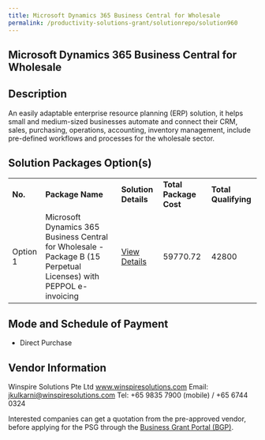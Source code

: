 ```yaml
---
title: Microsoft Dynamics 365 Business Central for Wholesale
permalink: /productivity-solutions-grant/solutionrepo/solution960
---
```


## Microsoft Dynamics 365 Business Central for Wholesale

## Description

An easily adaptable enterprise resource planning (ERP) solution, it helps small and medium-sized businesses automate and connect their CRM, sales, purchasing, operations, accounting, inventory management, include pre-defined workflows and processes  for the wholesale sector.

## Solution Packages Option(s)

<table>
<tr>
<td><b>No.</b></td>
<td><b>Package Name</b></td>
<td><b>Solution Details</b></td>
<td><b>Total Package Cost</b></td>
<td><b>Total Qualifying</b></td>
</tr>
<tr>
<td>Option 1</td>
<td>Microsoft Dynamics 365 Business Central for Wholesale - Package B (15 Perpetual Licenses) with  PEPPOL e-invoicing</td>
<td><a href='https://www.gobusiness.gov.sg/images/psg/Desensitised_Winspire_WS_Annex_3_v2_Part_2.pdf'>View Details</a></td>
<td>59770.72</td>
<td>42800</td>
</tr>
</table>

## Mode and Schedule of Payment

 - Direct Purchase

## Vendor Information

 Winspire Solutions Pte Ltd
www.winspiresolutions.com
Email: jkulkarni@winspiresolutions.com
Tel: +65 9835 7900 (mobile) / +65 6744 0324

Interested companies can get a quotation from the pre-approved vendor, before applying for the PSG through the <a href='https://www.businessgrants.gov.sg/'>Business Grant Portal (BGP)</a>.

<script src="/jquery/resize-tables.js"></script>

